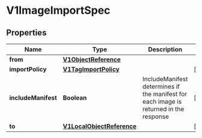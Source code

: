 
# V1ImageImportSpec

## Properties
Name | Type | Description | Notes
------------ | ------------- | ------------- | -------------
**from** | [**V1ObjectReference**](V1ObjectReference.md) |  | 
**importPolicy** | [**V1TagImportPolicy**](V1TagImportPolicy.md) |  |  [optional]
**includeManifest** | **Boolean** | IncludeManifest determines if the manifest for each image is returned in the response |  [optional]
**to** | [**V1LocalObjectReference**](V1LocalObjectReference.md) |  |  [optional]



